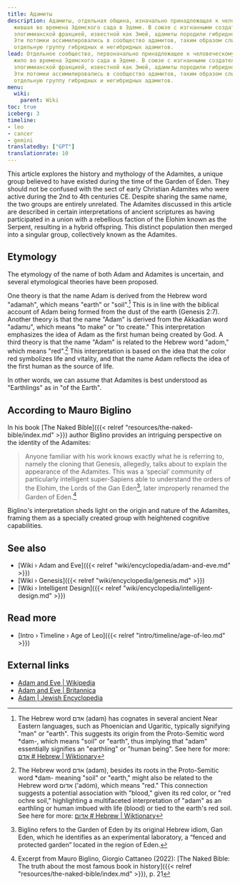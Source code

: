 ```yaml
---
title: Адамиты
description: Адамиты, отдельная община, изначально принадлежащая к человеческому роду,
  жившая во времена Эдемского сада в Эдеме. В союзе с изгнанными создателями, мятежной
  элогимианской фракцией, известной как Змей, адамиты породили гибридное потомство.
  Эти потомки ассимилировались в сообщество адамитов, таким образом слившись в единую
  отдельную группу гибридных и негибридных адамитов.
lead: Отдельное сообщество, первоначально принадлежащее к человеческому роду, которое
  жило во времена Эдемского сада в Эдеме. В союзе с изгнанными создателями, мятежной
  элогимианской фракцией, известной как Змей, адамиты породили гибридное потомство.
  Эти потомки ассимилировались в сообщество адамитов, таким образом слившись в единую
  отдельную группу гибридных и негибридных адамитов.
menu:
  wiki:
    parent: Wiki
toc: true
iceberg: 3
timeline:
- leo
- cancer
- gemini
translatedby: ["GPT"]
translationrate: 10
---
```


This article explores the history and mythology of the Adamites, a unique group believed to have existed during the time of the Garden of Eden. They should not be confused with the sect of early Christian Adamites who were active during the 2nd to 4th centuries CE. Despite sharing the same name, the two groups are entirely unrelated. The Adamites discussed in this article are described in certain interpretations of ancient scriptures as having participated in a union with a rebellious faction of the Elohim known as the Serpent, resulting in a hybrid offspring. This distinct population then merged into a singular group, collectively known as the Adamites.

## Etymology

The etymology of the name of both Adam and Adamites is uncertain, and several etymological theories have been proposed.

One theory is that the name Adam is derived from the Hebrew word "adamah", which means "earth" or "soil".[^soil] This is in line with the biblical account of Adam being formed from the dust of the earth (Genesis 2:7). Another theory is that the name "Adam" is derived from the Akkadian word "adamu", which means "to make" or "to create." This interpretation emphasizes the idea of Adam as the first human being created by God. A third theory is that the name "Adam" is related to the Hebrew word "adom," which means "red".[^red] This interpretation is based on the idea that the color red symbolizes life and vitality, and that the name Adam reflects the idea of the first human as the source of life.

In other words, we can assume that Adamites is best understood as "Earthlings" as in "of the Earth".

[^soil]: The Hebrew word אדם (adam) has cognates in several ancient Near Eastern languages, such as Phoenician and Ugaritic, typically signifying "man" or "earth". This suggests its origin from the Proto-Semitic word *dam-, which means "soil" or "earth", thus implying that "adam" essentially signifies an "earthling" or "human being". See here for more: [אדם # Hebrew | Wiktionary](https://en.wiktionary.org/wiki/%D7%90%D7%93%D7%9D#Hebrew)

[^red]: The Hebrew word אדם (adam), besides its roots in the Proto-Semitic word *dam- meaning "soil" or "earth," might also be related to the Hebrew word אדום ('adóm), which means "red." This connection suggests a potential association with "blood," given its red color, or "red ochre soil," highlighting a multifaceted interpretation of "adam" as an earthling or human imbued with life (blood) or tied to the earth's red soil. See here for more: [אדום # Hebrew | Wiktionary](https://en.wiktionary.org/wiki/%D7%90%D7%93%D7%95%D7%9D#Hebrew)

## According to Mauro Biglino

In his book [The Naked Bible]({{< relref "resources/the-naked-bible/index.md" >}}) author Biglino provides an intriguing perspective on the identity of the Adamites:

> Anyone familiar with his work knows exactly what he is referring to, namely the cloning that Genesis, allegedly, talks about to explain the appearance of the Adamites. This was a ‘special’ community of particularly intelligent super-Sapiens able to understand the orders of the Elohim, the Lords of the Gan Eden[^gan], later improperly renamed the Garden of Eden.[^familiar]

Biglino's interpretation sheds light on the origin and nature of the Adamites, framing them as a specially created group with heightened cognitive capabilities.

[^gan]: Biglino refers to the Garden of Eden by its original Hebrew idiom, Gan Eden, which he identifies as an experimental laboratory, a “fenced and protected garden” located in the region of Eden.

[^familiar]: Excerpt from Mauro Biglino, Giorgio Cattaneo (2022): [The Naked Bible: The truth about the most famous book in history]({{< relref "resources/the-naked-bible/index.md" >}}), p. 21

## See also

- [Wiki › Adam and Eve]({{< relref "wiki/encyclopedia/adam-and-eve.md" >}})
- [Wiki › Genesis]({{< relref "wiki/encyclopedia/genesis.md" >}})
- [Wiki › Intelligent Design]({{< relref "wiki/encyclopedia/intelligent-design.md" >}})

## Read more

- [Intro › Timeline › Age of Leo]({{< relref "intro/timeline/age-of-leo.md" >}})

## External links

- [Adam and Eve | Wikipedia](https://en.wikipedia.org/wiki/Adam_and_Eve)
- [Adam and Eve | Britannica](https://www.britannica.com/biography/Adam-and-Eve-biblical-literary-figures)
- [Adam | Jewish Encyclopedia](https://jewishencyclopedia.com/articles/758-adam)
